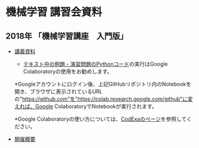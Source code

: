 # 機械学習 講習会資料

## 2018年 「機械学習講座　入門版」

* [講義資料](https://github.com/MasahiroAraki/MLCourse/tree/master/2018%E5%85%A5%E9%96%80%E7%89%88)

    * [テキスト中の例題・演習問題のPythonコード](https://github.com/MasahiroAraki/MachineLearning/tree/master/Python)の実行はGoogle Colaboratoryの使用をお勧めします。

    *Googleアカウントにログイン後、上記GitHubリポジトリ内のNotebookを開き、ブラウザに表示されているURLの"https://github.com"を"https://colab.research.google.com/github"に変えれば、Google ColaboratoryでNotebookが実行されます。

    *Google Colaboratoryの使い方については、[CodExaのページ](https://www.codexa.net/how-to-use-google-colaboratory/)を参照してください。

* [開催概要](https://www.kit.ac.jp/events/events181026/)

